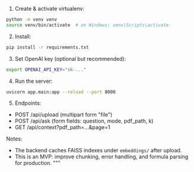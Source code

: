 1. Create & activate virtualenv:

```bash
python -m venv venv
source venv/bin/activate  # on Windows: venv\Scripts\activate
```

2. Install:

```bash
pip install -r requirements.txt
```

3. Set OpenAI key (optional but recommended):

```bash
export OPENAI_API_KEY="sk-..."
```

4. Run the server:

```bash
uvicorn app.main:app --reload --port 8000
```

5. Endpoints:
- POST /api/upload (multipart form "file")
- POST /api/ask (form fields: question, mode, pdf_path, k)
- GET /api/context?pdf_path=...&page=1


Notes:
- The backend caches FAISS indexes under `embeddings/` after upload.
- This is an MVP: improve chunking, error handling, and formula parsing for production.
"""
